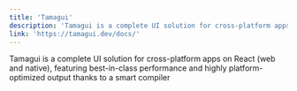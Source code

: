```yaml
---
title: 'Tamagui'
description: 'Tamagui is a complete UI solution for cross-platform apps on React (web and native), featuring best-in-class performance and highly platform-optimized output thanks to a smart compiler'
link: 'https://tamagui.dev/docs/'
---
```

Tamagui is a complete UI solution for cross-platform apps on React (web and native), featuring best-in-class performance and highly platform-optimized output thanks to a smart compiler